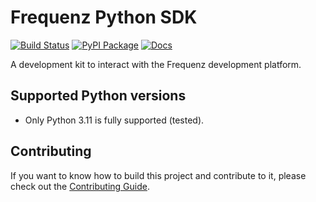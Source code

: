 # Frequenz Python SDK

[![Build Status](https://github.com/frequenz-floss/frequenz-sdk-python/actions/workflows/ci.yaml/badge.svg)](https://github.com/frequenz-floss/frequenz-sdk-python/actions/workflows/ci.yaml)
[![PyPI Package](https://img.shields.io/pypi/v/frequenz-sdk)](https://pypi.org/project/frequenz-sdk/)
[![Docs](https://img.shields.io/badge/docs-latest-informational)](https://frequenz-floss.github.io/frequenz-sdk-python/)

A development kit to interact with the Frequenz development platform.

## Supported Python versions

* Only Python 3.11 is fully supported (tested).

## Contributing

If you want to know how to build this project and contribute to it, please
check out the [Contributing Guide](CONTRIBUTING.md).

